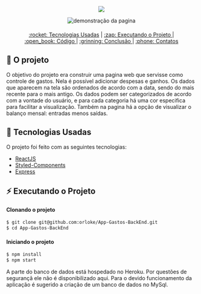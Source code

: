 <p align="center">
<img src="http://img.shields.io/static/v1?label=STATUS&message=EM%20DESENVOLVIMENTO&color=GREEN&style=for-the-badge"/>
</p>
<div align="center" style="margin-bottom: 20px;">
<img alt="demonstração da pagina" src="https://user-images.githubusercontent.com/96503495/167019630-39b34abd-de18-41be-b3e5-6a882e77f8c7.gif" width="auto" heigth="auto"/>
</div>

<div align="center" style="margin: 20px;">
    <p align="center" >
      <a href="#rocket-tecnologias-usadas"> :rocket: Tecnologias Usadas</a> |
      <a href="#zap-executando-o-projeto"> :zap: Executando o Projeto </a> |
      <a href="#open_book-código"> :open_book: Código </a> |
      <a href="#grinning-conclusão"> :grinning: Conclusão </a> |
      <a href="#phone-contatos"> :phone: Contatos </a>
    </p>

</div>

## :barber: O projeto

O objetivo do projeto era construir uma pagina web que servisse como controle de gastos. Nela é possível adicionar despesas e ganhos. Os dados que aparecem na tela são ordenados de acordo com a data, sendo do mais recente para o mais antigo. Os dados podem ser categorizados de acordo com a vontade do usuário, e para cada categoria há uma cor especifica para facilitar a visualização. Também na pagina há a opção de visualizar o balanço mensal:  entradas menos saídas. 

## :rocket: Tecnologias Usadas

O projeto foi feito com as seguintes tecnologias:

- [ReactJS](https://pt-br.reactjs.org/)
- [Styled-Components](https://styled-components.com/)
- [Express](https://www.npmjs.com/package/express)

## :zap: Executando o Projeto
#### Clonando o projeto
```sh
$ git clone git@github.com:orloke/App-Gastos-BackEnd.git
$ cd App-Gastos-BackEnd
```

#### Iniciando o projeto
```sh
$ npm install
$ npm start
```

A parte do banco de dados está hospedado no Heroku. Por questões de segurançã ele não é disponibilizado aqui. Para o devido funcionamento da aplicação é sugerido a criação de um banco de dados no MySql.

